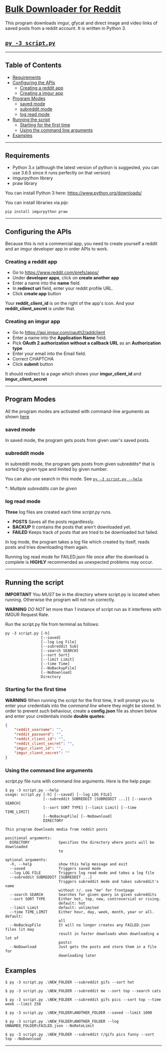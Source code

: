 # [Bulk Downloader for Reddit](https://aliparlakci.github.io/bulk-downloader-for-reddit)  
This program downloads imgur, gfycat and direct image and video links of saved posts from a reddit account. It is written in Python 3.

## [`py -3 script.py`](#running-the-script)

---

## Table of Contents

- [Requirements](#requirements)
- [Configuring the APIs](#configuring-the-apis)
  - [Creating a reddit app](#creating-a-reddit-app)
  - [Creating a imgur app](#creating-a-imgur-app)
- [Program Modes](#program-modes)
  - [saved mode](#saved-mode)
  - [subreddit mode](#subreddit-mode)
  - [log read mode](#log-read-mode)
- [Running the script](#running-the-script)
  - [Starting for the first time](#starting-for-the-first-time)
  - [Using the command line arguments](#using-the-command-line-arguments)
- [Examples](#examples)
---

## Requirements
- Python 3.x (although the latest version of python is suggested, you can use 3.6.5 since it runs perfectly on that version)
- imgurpython library  
- praw library

You can install Python 3 here: https://www.python.org/downloads/

You can install libraries via *pip*:
```
pip install imgurpython praw
```

---

## Configuring the APIs
Because this is not a commercial app, you need to create yourself a reddit and an imgur developer app in order APIs to work.

### Creating a reddit app
* Go to https://www.reddit.com/prefs/apps/
* Under **developer apps**, click on **create another app**
* Enter a name into the **name** field.
* In **redirect uri** field, enter your reddit profile URL.
* Click **create app** button  
  
Your **reddit_client_id** is on the right of the app's icon. And your **reddit_client_secret** is under that.

### Creating an imgur app
* Go to https://api.imgur.com/oauth2/addclient
* Enter a name into the **Application Name** field.
* Pick **OAuth 2 authorization without a callback URL** as an **Authorization type**
* Enter your email into the Email field.
* Correct CHAPTCHA
* Click **submit** button  
  
It should redirect to a page which shows your **imgur_client_id** and **imgur_client_secret**

---

## Program Modes
All the program modes are activated with command-line arguments as shown [here](#using-the-command-line-arguments)  
### saved mode
In saved mode, the program gets posts from given user's saved posts.
### subreddit mode
In subreddit mode, the program gets posts from given subreddits* that is sorted by given type and limited by given number.  
  
You can also use search in this mode. See [`py -3 script.py --help`](#using-the-command-line-arguments).
  
*: *Multiple subreddits can be given*
### log read mode
**Three** log files are created each time *script.py* runs.
- **POSTS** Saves all the posts regardlessly.
- **BACKUP** It contains the posts that aren't downloaded yet.
- **FAILED** Keeps track of posts that are tried to be downloaded but failed.
  
In log mode, the program takes a log file which created by itself, reads posts and tries downloading them again.

Running log read mode for FAILED.json file once after the download is complete is **HIGHLY** recommended as unexpected problems may occur.

---

## Running the script
**IMPORTANT** You *MUST* be in the directory where script.py is located when running. Otherwise the program will not run correctly.  
  
**WARNING** *DO NOT* let more than *1* instance of script run as it interferes with IMGUR Request Rate.  
  
Run the script.py file from terminal as follows:  
```console
py -3 script.py [-h]  
                [--saved]  
                [--log Log File]  
                [--subreddit Sub]  
                [--search SEARCH]  
                [--sort Sort]  
                [--limit Limit]  
                [--time Time]  
                [--NoBackupFile]
                [--NoDownload]  
                Directory
```

### Starting for the first time
**WARNING** When running the script for the first time, it will prompt you to enter your credentials into the *command line* where they might be stored. In order to prevent such behaviour, create a **config.json** file as shown below and enter your credentials inside **double quotes**:  
```json
{
    "reddit_username": "",
    "reddit_password": "",
    "reddit_client_id": "",
    "reddit_client_secret": "",
    "imgur_client_id": "",
    "imgur_client_secret": ""
}
```
### Using the command line arguments
*script.py* file runs with command line arguments. Here is the help page:
```console
$ py -3 script.py --help
usage: script.py [-h] [--saved] [--log LOG FILE]
                 [--subreddit SUBREDDIT [SUBREDDIT ...]] [--search SEARCH]
                 [--sort SORT TYPE] [--limit Limit] [--time TIME_LIMIT]
                 [--NoBackupFile] [--NoDownload]
                 DIRECTORY

This program downloads media from reddit posts

positional arguments:
  DIRECTORY             Specifies the directory where posts will be downloaded
                        to

optional arguments:
  -h, --help            show this help message and exit
  --saved               Triggers saved mode
  --log LOG FILE        Triggers log read mode and takes a log file
  --subreddit SUBREDDIT [SUBREDDIT ...]
                        Triggers subreddit mode and takes subreddit's name
                        without r/. use "me" for frontpage
  --search SEARCH       Searches for given query in given subreddits
  --sort SORT TYPE      Either hot, top, new, controversial or rising.
                        default: hot
  --limit Limit         default: unlimited
  --time TIME_LIMIT     Either hour, day, week, month, year or all. default:
                        all
  --NoBackupFile        It will no longer creates any FAILED.json files (it may
                        result in faster downloads when downloading a lot of
                        posts)
  --NoDownload          Just gets the posts and store them in a file for
                        downloading later
```

## Examples
```console
$ py -3 script.py .\NEW_FOLDER --subreddit gifs --sort hot
```

```console
$ py -3 script.py .\NEW_FOLDER --subreddit me --sort top --search cats
```

```console
$ py -3 script.py .\NEW_FOLDER --subreddit gifs pics --sort top --time week --limit 250
```

```console
$ py -3 script.py .\NEW_FOLDER\ANOTHER_FOLDER --saved --limit 1000
```

```console
$ py -3 script.py .\NEW_FOLDER\ANOTHER_FOLDER --log UNNAMED_FOLDER\FAILED.json --NoRateLimit
```

```console
$ py -3 script.py .\NEW_FOLDER --subreddit r/gifs pics funny --sort top --NoDownload
```

---